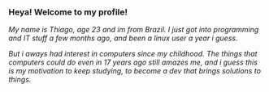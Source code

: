 <!DOCTYPE html>
<html>
  <body>
    <h3>Heya! Welcome to my profile!</h3>
    <p><em>My name is Thiago, age 23 and im from Brazil. I just got into programming and IT stuff a few months ago, and been a linux user a year i guess.</em></p> 
    <p><em>But i aways had interest in computers since my childhood. The things that computers could do even in 17 years ago still amazes me, and i guess this is my motivation to keep studying, to become a dev that brings solutions to things.</em></p>
  </body>
</html>
